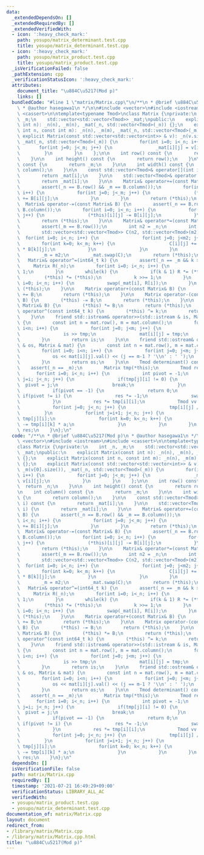 ```yaml
---
data:
  _extendedDependsOn: []
  _extendedRequiredBy: []
  _extendedVerifiedWith:
  - icon: ':heavy_check_mark:'
    path: yosupo/matrix_determinant.test.cpp
    title: yosupo/matrix_determinant.test.cpp
  - icon: ':heavy_check_mark:'
    path: yosupo/matrix_product.test.cpp
    title: yosupo/matrix_product.test.cpp
  _isVerificationFailed: false
  _pathExtension: cpp
  _verificationStatusIcon: ':heavy_check_mark:'
  attributes:
    document_title: "\u884C\u5217(Mod p)"
    links: []
  bundledCode: "#line 1 \"matrix/Matrix.cpp\"\n/**\n * @brief \u884C\u5217(Mod p)\n\
    \ * @author hasegawa1\n */\n\n#include <vector>\n#include <iostream>\n#include\
    \ <cassert>\n\ntemplate<typename Tmod>\nclass Matrix {\nprivate:\n    int _n,\
    \ _m;\n    std::vector<std::vector<Tmod>> _mat;\npublic:\n    explicit Matrix(const\
    \ int n): _n(n), _m(n), _mat(_n, std::vector<Tmod>(_n)) {};\n    explicit Matrix(const\
    \ int n, const int m): _n(n), _m(m), _mat(_n, std::vector<Tmod>(_m)) {};\n   \
    \ explicit Matrix(const std::vector<std::vector<int>> & v): _n(v.size()), _m(v[0].size()),\
    \ _mat(_n, std::vector<Tmod>(_m)) {\n        for(int i=0; i<_n; i++) {\n     \
    \       for(int j=0; j<_m; j++) {\n                _mat[i][j] = v[i][j];\n   \
    \         }\n        }\n    };\n\n    int row() const {\n        return _n;\n\
    \    }\n\n    int height() const {\n        return row();\n    }\n\n    int column()\
    \ const {\n        return _m;\n    }\n\n    int width() const {\n        return\
    \ column();\n    }\n\n    const std::vector<Tmod>& operator[](int i) const {\n\
    \        return _mat[i];\n    }\n\n    std::vector<Tmod>& operator[](int i) {\n\
    \        return _mat[i];\n    }\n\n    Matrix& operator+=(const Matrix& B) {\n\
    \        assert(_n == B.row() && _m == B.column());\n        for(int i=0; i<_n;\
    \ i++) {\n            for(int j=0; j<_m; j++) {\n                (*this)[i][j]\
    \ += B[i][j];\n            }\n        }\n        return (*this);\n    }\n\n  \
    \  Matrix& operator-=(const Matrix& B) {\n        assert(_n == B.row() && _m ==\
    \ B.column());\n        for(int i=0; i<_n; i++) {\n            for(int j=0; j<_m;\
    \ j++) {\n                (*this)[i][j] -= B[i][j];\n            }\n        }\n\
    \        return (*this);\n    }\n\n    Matrix& operator*=(const Matrix& B) {\n\
    \        assert(_m == B.row());\n        int n2 = _n;\n        int m2 = B.column();\n\
    \        std::vector<std::vector<Tmod>> C(n2, std::vector<Tmod>(m2));\n      \
    \  for(int i=0; i<_n; i++) {\n                for(int j=0; j<m2; j++) {\n    \
    \        for(int k=0; k<_m; k++) {\n                    C[i][j] += (*this)[i][k]\
    \ * B[k][j];\n            }\n                }\n        }\n        _n = n2;\n\
    \        _m = m2;\n        _mat.swap(C);\n        return (*this);\n    }\n\n \
    \   Matrix& operator^=(int64_t k) {\n        assert(_n == _m && k >= 0);\n   \
    \     Matrix R(_n);\n        for(int i=0; i<_n; i++) {\n            R[i][i] =\
    \ 1;\n        }\n        while(k) {\n            if(k & 1) R *= (*this);\n   \
    \         (*this) *= (*this);\n            k >>= 1;\n        }\n        for(int\
    \ i=0; i<_n; i++) {\n            swap(_mat[i], R[i]);\n        }\n        return\
    \ (*this);\n    }\n\n    Matrix operator+(const Matrix& B) {\n        (*this)\
    \ += B;\n        return (*this);\n    }\n\n    Matrix operator-(const Matrix&\
    \ B) {\n        (*this) -= B;\n        return (*this);\n    }\n\n    Matrix operator*(const\
    \ Matrix& B) {\n        (*this) *= B;\n        return (*this);\n    }\n\n    Matrix\
    \ operator^(const int64_t k) {\n        (*this) ^= k;\n        return (*this);\n\
    \    }\n\n    friend std::istream& operator>>(std::istream & is, Matrix & mat)\
    \ {\n        const int n = mat.row(), m = mat.column();\n        for(int i=0;\
    \ i<n; i++) {\n            for(int j=0; j<m; j++) {\n                int tmp;\n\
    \                is >> tmp;\n                mat[i][j] = tmp;\n            }\n\
    \        }\n        return is;\n    }\n\n    friend std::ostream& operator<<(std::ostream\
    \ & os, Matrix & mat) {\n        const int n = mat.row(), m = mat.column();\n\
    \        for(int i=0; i<n; i++) {\n            for(int j=0; j<m; j++) {\n    \
    \            os << mat[i][j].val() << (j == m-1 ? '\\n' : ' ');\n            }\n\
    \        }\n        return os;\n    }\n\n    Tmod determinant() const {\n    \
    \    assert(_n == _m);\n        Matrix tmp(*this);\n        Tmod res = 1;\n  \
    \      for(int i=0; i<_n; i++) {\n            int pivot = -1;\n            for(int\
    \ j=i; j<_n; j++) {\n                if(tmp[j][i] != 0) {\n                  \
    \  pivot = j;\n                    break;\n                }\n            }\n\
    \            if(pivot == -1) {\n                return 0;\n            } else\
    \ if(pivot != i) {\n                res *= -1;\n                swap(tmp[i], tmp[pivot]);\n\
    \            }\n            res *= tmp[i][i];\n            Tmod vv = tmp[i][i];\n\
    \            for(int j=0; j<_n; j++) {\n                tmp[i][j] /= vv;\n   \
    \         }\n            for(int j=i+1; j<_n; j++) {\n                Tmod a =\
    \ tmp[j][i];\n                for(int k=0; k<_n; k++) {\n                    tmp[j][k]\
    \ -= tmp[i][k] * a;\n                }\n            }\n        }\n        return\
    \ res;\n    }\n};\n"
  code: "/**\n * @brief \u884C\u5217(Mod p)\n * @author hasegawa1\n */\n\n#include\
    \ <vector>\n#include <iostream>\n#include <cassert>\n\ntemplate<typename Tmod>\n\
    class Matrix {\nprivate:\n    int _n, _m;\n    std::vector<std::vector<Tmod>>\
    \ _mat;\npublic:\n    explicit Matrix(const int n): _n(n), _m(n), _mat(_n, std::vector<Tmod>(_n))\
    \ {};\n    explicit Matrix(const int n, const int m): _n(n), _m(m), _mat(_n, std::vector<Tmod>(_m))\
    \ {};\n    explicit Matrix(const std::vector<std::vector<int>> & v): _n(v.size()),\
    \ _m(v[0].size()), _mat(_n, std::vector<Tmod>(_m)) {\n        for(int i=0; i<_n;\
    \ i++) {\n            for(int j=0; j<_m; j++) {\n                _mat[i][j] =\
    \ v[i][j];\n            }\n        }\n    };\n\n    int row() const {\n      \
    \  return _n;\n    }\n\n    int height() const {\n        return row();\n    }\n\
    \n    int column() const {\n        return _m;\n    }\n\n    int width() const\
    \ {\n        return column();\n    }\n\n    const std::vector<Tmod>& operator[](int\
    \ i) const {\n        return _mat[i];\n    }\n\n    std::vector<Tmod>& operator[](int\
    \ i) {\n        return _mat[i];\n    }\n\n    Matrix& operator+=(const Matrix&\
    \ B) {\n        assert(_n == B.row() && _m == B.column());\n        for(int i=0;\
    \ i<_n; i++) {\n            for(int j=0; j<_m; j++) {\n                (*this)[i][j]\
    \ += B[i][j];\n            }\n        }\n        return (*this);\n    }\n\n  \
    \  Matrix& operator-=(const Matrix& B) {\n        assert(_n == B.row() && _m ==\
    \ B.column());\n        for(int i=0; i<_n; i++) {\n            for(int j=0; j<_m;\
    \ j++) {\n                (*this)[i][j] -= B[i][j];\n            }\n        }\n\
    \        return (*this);\n    }\n\n    Matrix& operator*=(const Matrix& B) {\n\
    \        assert(_m == B.row());\n        int n2 = _n;\n        int m2 = B.column();\n\
    \        std::vector<std::vector<Tmod>> C(n2, std::vector<Tmod>(m2));\n      \
    \  for(int i=0; i<_n; i++) {\n                for(int j=0; j<m2; j++) {\n    \
    \        for(int k=0; k<_m; k++) {\n                    C[i][j] += (*this)[i][k]\
    \ * B[k][j];\n            }\n                }\n        }\n        _n = n2;\n\
    \        _m = m2;\n        _mat.swap(C);\n        return (*this);\n    }\n\n \
    \   Matrix& operator^=(int64_t k) {\n        assert(_n == _m && k >= 0);\n   \
    \     Matrix R(_n);\n        for(int i=0; i<_n; i++) {\n            R[i][i] =\
    \ 1;\n        }\n        while(k) {\n            if(k & 1) R *= (*this);\n   \
    \         (*this) *= (*this);\n            k >>= 1;\n        }\n        for(int\
    \ i=0; i<_n; i++) {\n            swap(_mat[i], R[i]);\n        }\n        return\
    \ (*this);\n    }\n\n    Matrix operator+(const Matrix& B) {\n        (*this)\
    \ += B;\n        return (*this);\n    }\n\n    Matrix operator-(const Matrix&\
    \ B) {\n        (*this) -= B;\n        return (*this);\n    }\n\n    Matrix operator*(const\
    \ Matrix& B) {\n        (*this) *= B;\n        return (*this);\n    }\n\n    Matrix\
    \ operator^(const int64_t k) {\n        (*this) ^= k;\n        return (*this);\n\
    \    }\n\n    friend std::istream& operator>>(std::istream & is, Matrix & mat)\
    \ {\n        const int n = mat.row(), m = mat.column();\n        for(int i=0;\
    \ i<n; i++) {\n            for(int j=0; j<m; j++) {\n                int tmp;\n\
    \                is >> tmp;\n                mat[i][j] = tmp;\n            }\n\
    \        }\n        return is;\n    }\n\n    friend std::ostream& operator<<(std::ostream\
    \ & os, Matrix & mat) {\n        const int n = mat.row(), m = mat.column();\n\
    \        for(int i=0; i<n; i++) {\n            for(int j=0; j<m; j++) {\n    \
    \            os << mat[i][j].val() << (j == m-1 ? '\\n' : ' ');\n            }\n\
    \        }\n        return os;\n    }\n\n    Tmod determinant() const {\n    \
    \    assert(_n == _m);\n        Matrix tmp(*this);\n        Tmod res = 1;\n  \
    \      for(int i=0; i<_n; i++) {\n            int pivot = -1;\n            for(int\
    \ j=i; j<_n; j++) {\n                if(tmp[j][i] != 0) {\n                  \
    \  pivot = j;\n                    break;\n                }\n            }\n\
    \            if(pivot == -1) {\n                return 0;\n            } else\
    \ if(pivot != i) {\n                res *= -1;\n                swap(tmp[i], tmp[pivot]);\n\
    \            }\n            res *= tmp[i][i];\n            Tmod vv = tmp[i][i];\n\
    \            for(int j=0; j<_n; j++) {\n                tmp[i][j] /= vv;\n   \
    \         }\n            for(int j=i+1; j<_n; j++) {\n                Tmod a =\
    \ tmp[j][i];\n                for(int k=0; k<_n; k++) {\n                    tmp[j][k]\
    \ -= tmp[i][k] * a;\n                }\n            }\n        }\n        return\
    \ res;\n    }\n};\n"
  dependsOn: []
  isVerificationFile: false
  path: matrix/Matrix.cpp
  requiredBy: []
  timestamp: '2021-07-21 16:49:29+09:00'
  verificationStatus: LIBRARY_ALL_AC
  verifiedWith:
  - yosupo/matrix_product.test.cpp
  - yosupo/matrix_determinant.test.cpp
documentation_of: matrix/Matrix.cpp
layout: document
redirect_from:
- /library/matrix/Matrix.cpp
- /library/matrix/Matrix.cpp.html
title: "\u884C\u5217(Mod p)"
---
```

